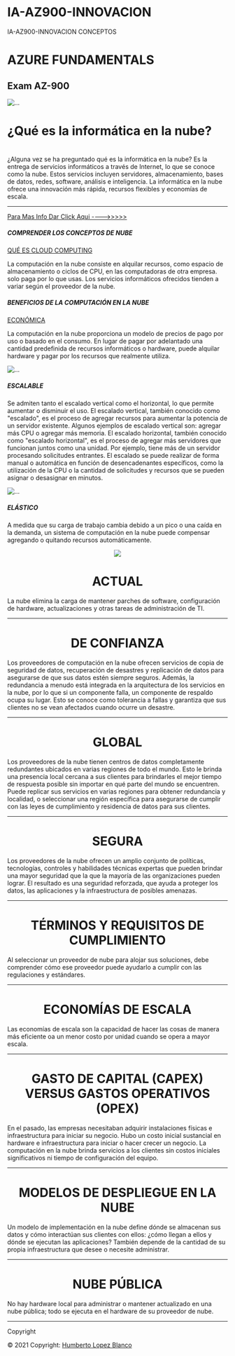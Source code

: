 # IA-AZ900-INNOVACION
IA-AZ900-INNOVACION CONCEPTOS


<h1>AZURE FUNDAMENTALS</h1>

<h2>Exam AZ-900</h2>


<img src="https://tecnasau.tecnasa.com/wp-content/uploads/2020/04/AI-900T00-Microsoft-Azure-Fundamentos-de-IA.jpg" class="card-img-top" alt="...">

<h1>¿Qué es la informática en la nube?</h1>

<center><h1 class="display-4"></h1></center>
  <p class="lead">¿Alguna vez se ha preguntado qué es la informática en la nube? Es la entrega de servicios informáticos a través de Internet, lo que se conoce como la nube. Estos servicios incluyen servidores, almacenamiento, bases de datos, redes, software, análisis e inteligencia. La informática en la nube ofrece una innovación más rápida, recursos flexibles y economías de escala.</p>
  <hr class="my-4">
  
  [Para Mas Info Dar Click Aqui ---->>>>>](nube.md)
<div class="card-body">
      <h5 class="card-title">COMPRENDER LOS CONCEPTOS DE NUBE </h5>
      <a class="btn btn-primary" href="#">QUÉ ES CLOUD COMPUTING </a>
      <p class="card-text">La computación en la nube consiste en alquilar recursos, como espacio de almacenamiento o ciclos de CPU, en las computadoras de otra empresa. solo paga por lo que usas. Los servicios informáticos ofrecidos tienden a variar según el proveedor de la nube.</p>
      <p class="card-text"><small class="text-muted"></small></p>
    </div>
      
<div class="card-body">
      <h5 class="card-title">BENEFICIOS DE LA COMPUTACIÓN EN LA NUBE</h5>
      <a class="btn btn-primary" href="#">ECONÓMICA</a>
      <p class="card-text">La computación en la nube proporciona un modelo de precios de pago por uso o basado en el consumo. En lugar de pagar por adelantado una cantidad predefinida de recursos informáticos o hardware, puede alquilar hardware y pagar por los recursos que realmente utiliza.</p>
      <p class="card-text"><small class="text-muted"></small></p>
    </div>
    
    
  <div class="row">
  <div class="card-deck">
  <div class="card">
    <img src="https://encrypted-tbn0.gstatic.com/images?q=tbn:ANd9GcSC_bcbion301tjaL5QBl6B7Vz9wPWQ1TEIkQ&usqp=CAU" class="card-img-top" alt="...">
    <div class="card-body">
      <h5 class="card-title">ESCALABLE</h5>
      <a class="btn btn-primary" href="#"></a>
      <p class="card-text">Se admiten tanto el escalado vertical como el horizontal, lo que permite aumentar o disminuir el uso.
El escalado vertical, también conocido como "escalado", es el proceso de agregar recursos para aumentar la potencia de un servidor existente. Algunos ejemplos de escalado vertical son: agregar más CPU o agregar más memoria.
El escalado horizontal, también conocido como "escalado horizontal", es el proceso de agregar más servidores que funcionan juntos como una unidad. Por ejemplo, tiene más de un servidor procesando solicitudes entrantes.
El escalado se puede realizar de forma manual o automática en función de desencadenantes específicos, como la utilización de la CPU o la cantidad de solicitudes y recursos que se pueden asignar o desasignar en minutos.</p>
      <p class="card-text"><small class="text-muted"></small></p>
    </div>
        
        
  <div class="card">
    <img src="https://docs.microsoft.com/es-es/learn/achievements/az-900-describe-cloud-concepts.svg" class="card-img-top" alt="...">
    <div class="card-body">
      <h5 class="card-title">ELÁSTICO</h5>
      <a class="btn btn-primary" href="#"></a>
      <p class="card-text">A medida que su carga de trabajo cambia debido a un pico o una caída en la demanda, un sistema de computación en la nube puede compensar agregando o quitando recursos automáticamente.</p>
      <p class="card-text"><small class="text-muted"></small></p>
    </div>
  </div>
  
  
  <div>
     <div class="jumbotron">
      <center><img src="https://scholarsark.com/wp-content/uploads/2021/03/6270-az-900-microsoft-azure-fundamentals-exam-preparation-806x440.jpg"></center>
  <center><h1 class="display-4">ACTUAL</h1></center>
  <p class="lead">La nube elimina la carga de mantener parches de software, configuración de hardware, actualizaciones y otras tareas de administración de TI.</p>
  <hr class="my-4">
  
  
  <center><h1 class="display-4">DE CONFIANZA</h1></center>
  <p class="lead">Los proveedores de computación en la nube ofrecen servicios de copia de seguridad de datos, recuperación de desastres y replicación de datos para asegurarse de que sus datos estén siempre seguros. Además, la redundancia a menudo está integrada en la arquitectura de los servicios en la nube, por lo que si un componente falla, un componente de respaldo ocupa su lugar. Esto se conoce como tolerancia a fallas y garantiza que sus clientes no se vean afectados cuando ocurre un desastre.</p>
  <hr class="my-4">
  
  <center><h1 class="display-4">GLOBAL</h1></center>
  <p class="lead">Los proveedores de la nube tienen centros de datos completamente redundantes ubicados en varias regiones de todo el mundo. Esto le brinda una presencia local cercana a sus clientes para brindarles el mejor tiempo de respuesta posible sin importar en qué parte del mundo se encuentren.
Puede replicar sus servicios en varias regiones para obtener redundancia y localidad, o seleccionar una región específica para asegurarse de cumplir con las leyes de cumplimiento y residencia de datos para sus clientes.</p>
  <hr class="my-4">
  
  <center><h1 class="display-4">SEGURA</h1></center>
  <p class="lead">Los proveedores de la nube ofrecen un amplio conjunto de políticas, tecnologías, controles y habilidades técnicas expertas que pueden brindar una mayor seguridad que la que la mayoría de las organizaciones pueden lograr. El resultado es una seguridad reforzada, que ayuda a proteger los datos, las aplicaciones y la infraestructura de posibles amenazas.</p>
  <hr class="my-4">
  
  <center><h1 class="display-4">TÉRMINOS Y REQUISITOS DE CUMPLIMIENTO</h1></center>
  <p class="lead">Al seleccionar un proveedor de nube para alojar sus soluciones, debe comprender cómo ese proveedor puede ayudarlo a cumplir con las regulaciones y estándares.</p>
  <hr class="my-4">
  
  <center><h1 class="display-4">ECONOMÍAS DE ESCALA</h1></center>
  <p class="lead">Las economías de escala son la capacidad de hacer las cosas de manera más eficiente oa un menor costo por unidad cuando se opera a mayor escala.</p>
  <hr class="my-4">
  
  <center><h1 class="display-4">GASTO DE CAPITAL (CAPEX) VERSUS GASTOS OPERATIVOS (OPEX)</h1></center>
  <p class="lead">En el pasado, las empresas necesitaban adquirir instalaciones físicas e infraestructura para iniciar su negocio. Hubo un costo inicial sustancial en hardware e infraestructura para iniciar o hacer crecer un negocio. La computación en la nube brinda servicios a los clientes sin costos iniciales significativos ni tiempo de configuración del equipo.</p>
  <hr class="my-4">
  
  <center><h1 class="display-4">MODELOS DE DESPLIEGUE EN LA NUBE</h1></center>
  <p class="lead">Un modelo de implementación en la nube define dónde se almacenan sus datos y cómo interactúan sus clientes con ellos: ¿cómo llegan a ellos y dónde se ejecutan las aplicaciones? También depende de la cantidad de su propia infraestructura que desee o necesite administrar.</p>
  <hr class="my-4">

<center><h1 class="display-4">NUBE PÚBLICA</h1></center>
  <p class="lead">No hay hardware local para administrar o mantener actualizado en una nube pública; todo se ejecuta en el hardware de su proveedor de nube.</p>
  <hr class="my-4">
  
  
 Copyright
    <div class="footer-copyright text-center py-3">© 2021 Copyright:
      <a href=""> Humberto Lopez Blanco</a>
  
</div>
   </div>
  
  
        
        
        
        
        
